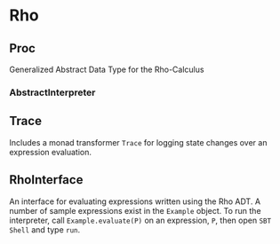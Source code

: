 # Rho

## Proc

Generalized Abstract Data Type for the Rho-Calculus

### AbstractInterpreter

## Trace
Includes a monad transformer `Trace` for logging state changes over an expression evaluation.

## RhoInterface
An interface for evaluating expressions written using the Rho ADT. A number of sample expressions exist in the `Example` object. To run the interpreter, call `Example.evaluate(P)` on an expression, `P`, then open `SBT Shell` and type `run`.

